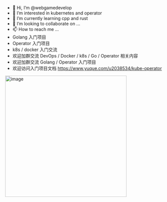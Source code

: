 - 👋 Hi, I’m @webgamedevelop
- 👀 I’m interested in kubernetes and operator
- 🌱 I’m currently learning cpp and rust
- 💞️ I’m looking to collaborate on ...
- 📫 How to reach me ...
- Golang 入门项目
- Operator 入门项目
- k8s / docker 入门交流
- 欢迎加群交流 DevOps / Docker / k8s / Go / Operator 相关内容
- 欢迎加群交流 Golang / Operator 入门项目
- 欢迎访问入门项目文档 https://www.yuque.com/u2038534/kube-operator
<img width="388" alt="image" src="https://github.com/webgamedevelop/webgamedevelop/assets/151351979/8b9c8c16-2013-4fd2-88d6-ebe1b3995cd4">

<!---
webgamedevelop/webgamedevelop is a ✨ special ✨ repository because its `README.md` (this file) appears on your GitHub profile.
You can click the Preview link to take a look at your changes.
--->
